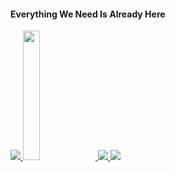 <h4> Everything We Need Is Already Here </h4>
<table>
  <tr>
      <a href="https://github.com/unkn0w7n" target="blank">
        <img src="https://streak-stats.demolab.com/?user=unkn0w7n"/>
      </a>
      <a href="https://github.com/unkn0w7n" target="blank">
        <img width="23%" height="23%" src="https://github.com/drknzz/GitHub-Achievements/blob/main/Media/Badges/Pull-Shark/GIF/PullShark_Animated.gif"/>
      </a>
      <a href="https://github.com/unkn0w7n" target="blank">
        <img src="https://github-readme-stats.vercel.app/api?username=unkn0w7n&show_icons=true"/>
      </a>
      <a href="https://github.com/unkn0w7n" target="blank">
        <img src="https://github-profile-trophy.vercel.app/?username=unkn0w7n&rank=S,AA"/>
      </a>
  </tr>
</table>
<!---
unkn0w7n/unkn0w7n is a ✨ special ✨ repository because its `README.md` (this file) appears on your GitHub profile.
You can click the Preview link to take a look at your changes.
--->
